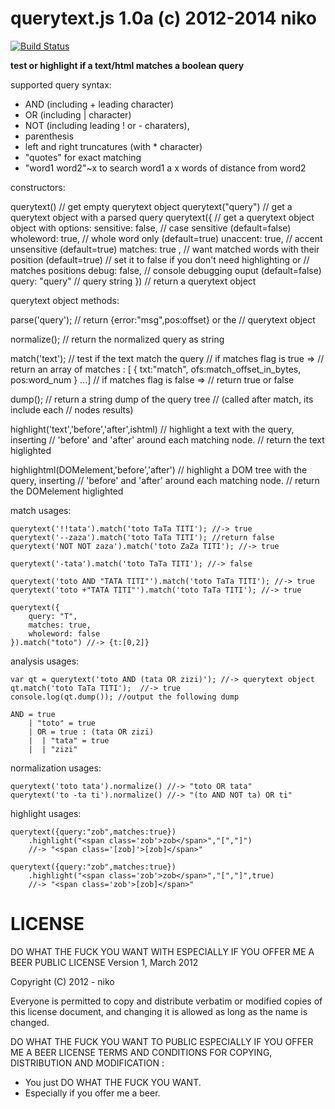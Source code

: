 querytext.js 1.0a (c) 2012-2014 niko
====================================

[![Build Status](https://travis-ci.org/ZorGleH/querytext.js.png)](https://travis-ci.org/ZorGleH/querytext.js)

**test or highlight if a text/html matches a boolean query**

supported query syntax:

  - AND (including + leading character)
  - OR  (including | character)
  - NOT (including leading ! or - charaters),
  - parenthesis
  - left and right truncatures (with * character)
  - "quotes" for exact matching
  - "word1 word2"~x
    to search word1 a x words of distance from word2 

constructors:

  querytext()          // get empty querytext object
  querytext("query")   // get a querytext object with a parsed query
  querytext({          // get a querytext object object with options:
    sensitive: false,  //   case sensitive (default=false)
    wholeword: true,   //   whole word only (default=true)
    unaccent: true,    //   accent unsensitive (default=true)
    matches: true ,    //   want matched words with their position (default=true)
                       //     set it to false if you don't need highlighting or
                       //     matches positions
    debug: false,      //   console debugging ouput (default=false)
    query: "query"     //   query string
  })                   // return a querytext object

querytext object methods:

  parse('query');    // return {error:"msg",pos:offset} or the
                     // querytext object
  
  normalize();       // return the normalized query as string
  
  match('text');     // test if the text match the query
                     // if matches flag is true =>
                     //    return an array of matches :
                           [ { txt:"match", ofs:match_offset_in_bytes, pos:word_num } ...]
                     // if matches flag is false =>
                     //    return true or false
  
  dump();            // return a string dump of the query tree
                     // (called after match, its include each
                     // nodes results)
  
  highlight('text','before','after',ishtml)
                     // highlight a text with the query, inserting
                     // 'before' and 'after' around each matching node.
                     // return the text higlighted
  
  highlightml(DOMelement,'before','after')
                     // highlight a DOM tree with the query, inserting
                     // 'before' and 'after' around each matching node.
                     // return the DOMelement higlighted

match usages:

    querytext('!!tata').match('toto TaTa TITI'); //-> true
    querytext('--zaza').match('toto TaTa TITI'); //return false
    querytext('NOT NOT zaza').match('toto ZaZa TITI'); //-> true

    querytext('-tata').match('toto TaTa TITI'); //-> false

    querytext('toto AND "TATA TITI"').match('toto TaTa TITI'); //-> true
    querytext('toto +"TATA TITI"').match('toto TaTa TITI'); //-> true

    querytext({
        query: "T",
        matches: true,
        wholeword: false
    }).match("toto") //-> {t:[0,2]}

analysis usages:

    var qt = querytext('toto AND (tata OR zizi)'); //-> querytext object
    qt.match('toto TaTa TITI');  //-> true
    console.log(qt.dump()); //output the following dump

    AND = true
        | "toto" = true
        | OR = true : (tata OR zizi)
        |  | "tata" = true
        |  | "zizi"

normalization usages:

    querytext('toto tata').normalize() //-> "toto OR tata"
    querytext('to -ta ti').normalize() //-> "(to AND NOT ta) OR ti"

highlight usages:

    querytext({query:"zob",matches:true})
        .highlight("<span class='zob'>zob</span>","[","]")
        //-> "<span class='[zob]'>[zob]</span>"

    querytext({query:"zob",matches:true})
        .highlight("<span class='zob'>zob</span>","[","]",true)
        //-> "<span class='zob'>[zob]</span>"

LICENSE
=======

DO WHAT THE FUCK YOU WANT WITH
ESPECIALLY IF YOU OFFER ME A BEER
PUBLIC LICENSE
Version 1, March 2012

Copyright (C) 2012 - niko

Everyone is permitted to copy and distribute verbatim
or modified copies of this license document, and
changing it is allowed as long as the name is changed.

DO WHAT THE FUCK YOU WANT TO PUBLIC
ESPECIALLY IF YOU OFFER ME A BEER LICENSE
TERMS AND CONDITIONS FOR COPYING, DISTRIBUTION AND
MODIFICATION :
- You just DO WHAT THE FUCK YOU WANT.
- Especially if you offer me a beer.
